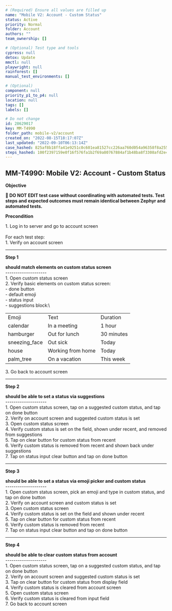 ```yaml
---
# (Required) Ensure all values are filled up
name: "Mobile V2: Account - Custom Status"
status: Active
priority: Normal
folder: Account
authors: ""
team_ownership: []

# (Optional) Test type and tools
cypress: null
detox: Update
mmctl: null
playwright: null
rainforest: []
manual_test_environments: []

# (Optional)
component: null
priority_p1_to_p4: null
location: null
tags: []
labels: []

# Do not change
id: 28629017
key: MM-T4990
folder_path: mobile-v2/account
created_on: "2022-08-15T18:17:07Z"
last_updated: "2022-09-10T06:13:14Z"
case_hashed: 825af8b18ffa41e9251c0c601ea81527cc226aa760d054a96358f8a255583aa7431eeb99b04ff8907da4933b45c14375
steps_hashed: 100f2397159e0f16f576fa1b2f69a80767884af1b48ba8f3308afd2e49e63b1ed9e4ec41451df227ae3b9de352a96377
---
```


## MM-T4990: Mobile V2: Account - Custom Status

**Objective**

**🛑 DO NOT EDIT test case without coordinating with automated tests. Test steps and expected outcomes must remain identical between Zephyr and automated tests.**

**Precondition**

1\. Log in to server and go to account screen\
\
For each test step:\
1\. Verify on account screen

---

**Step 1**

**should match elements on custom status screen**\
\--------------------\
1\. Open custom status screen\
2\. Verify basic elements on custom status screen:\
\- done button\
\- default emoji\
\- status input\
\- suggestions block:\\

|                |                   |            |
| -------------- | ----------------- | ---------- |
| Emoji          | Text              | Duration   |
| calendar       | In a meeting      | 1 hour     |
| hamburger      | Out for lunch     | 30 minutes |
| sneezing\_face | Out sick          | Today      |
| house          | Working from home | Today      |
| palm\_tree     | On a vacation     | This week  |

3\. Go back to account screen

---

**Step 2**

**should be able to set a status via suggestions**\
\--------------------\
1\. Open custom status screen, tap on a suggested custom status, and tap on done button\
2\. Verify on account screen and suggested custom status is set\
3\. Open custom status screen\
4\. Verify custom status is set on the field, shown under recent, and removed from suggestions\
5\. Tap on clear button for custom status from recent\
6\. Verify custom status is removed from recent and shown back under suggestions\
7\. Tap on status input clear button and tap on done button

---

**Step 3**

**should be able to set a status via emoji picker and custom status**\
\--------------------\
1\. Open custom status screen, pick an emoji and type in custom status, and tap on done button\
2\. Verify on account screen and custom status is set\
3\. Open custom status screen\
4\. Verify custom status is set on the field and shown under recent\
5\. Tap on clear button for custom status from recent\
6\. Verify custom status is removed from recent\
7\. Tap on status input clear button and tap on done button

---

**Step 4**

**should be able to clear custom status from account**\
\--------------------\
1\. Open custom status screen, tap on a suggested custom status, and tap on done button\
2\. Verify on account screen and suggested custom status is set\
3\. Tap on clear button for custom status from display field\
4\. Verify custom status is cleared from account screen\
5\. Open custom status screen\
6\. Verify custom status is cleared from input field\
7\. Go back to account screen
